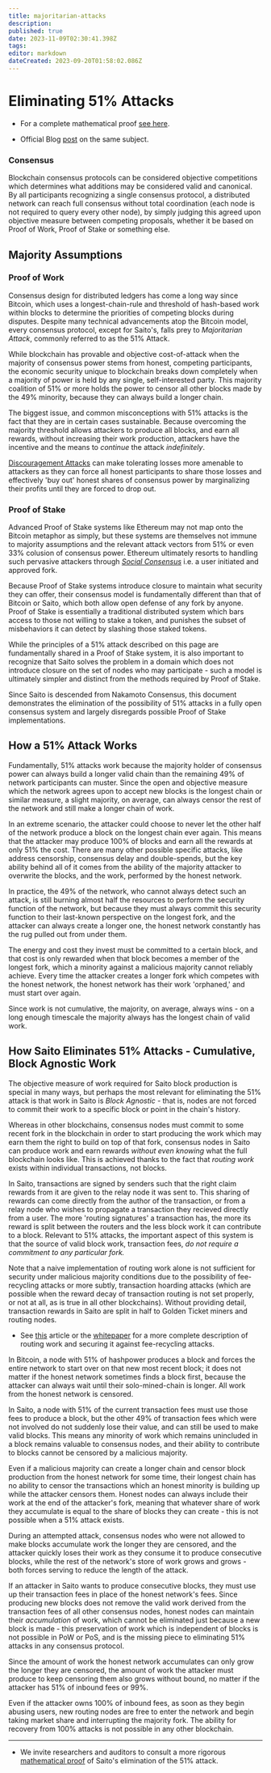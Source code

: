 ```yaml
---
title: majoritarian-attacks
description: 
published: true
date: 2023-11-09T02:30:41.398Z
tags: 
editor: markdown
dateCreated: 2023-09-20T01:58:02.086Z
---
```


# Eliminating 51% Attacks

- For a complete mathematical proof [see here](https://wiki.saito.io/consensus/math).

- Official Blog [post](https://saito.tech/eliminating-51-attacks-in-proof-of-work-blockchains/) on the same subject.

### Consensus

Blockchain consensus protocols can be considered objective competitions which determines what additions may be considered valid and canonical. By all participants recognizing a single consensus protocol, a distributed network can reach full consensus without total coordination (each node is not required to query every other node), by simply judging this agreed upon objective measure between competing proposals, whether it be based on Proof of Work, Proof of Stake or something else.

## Majority Assumptions

### Proof of Work

Consensus design for distributed ledgers has come a long way since Bitcoin, which uses a longest-chain-rule and threshold of hash-based work within blocks to determine the priorities of competing blocks during disputes. Despite many technical advancements  atop the Bitcoin model, every consensus protocol, except for Saito's, falls prey to *Majoritarian Attack*, commonly referred to as the 51% Attack. 

While blockchain has provable and objective cost-of-attack when the majority of consensus power stems from honest, competing participants, the economic security unique to blockchain breaks down completely when a majority of power is held by any single, self-interested party. This majority coalition of 51% or more holds the power to censor all other blocks made by the 49% minority, because they can always build a longer chain.

The biggest issue, and common misconceptions with 51% attacks is the fact that they are in certain cases sustainable. Because overcoming the majority threshold allows attackers to produce all blocks, and earn all rewards, without increasing their work production, attackers have the incentive and the means to *continue* the attack *indefinitely*.

[Discouragement Attacks](https://saito.tech/on-discouragement-attacks/) can make tolerating losses more amenable to attackers as they can force all honest participants to share those losses and effectively 'buy out'  honest shares of consensus power by marginalizing their profits until they are forced to drop out.

### Proof of Stake

Advanced Proof of Stake systems like Ethereum may not map onto the Bitcoin metaphor as simply, but these systems are themselves not immune to majority assumptions and the relevant attack vectors from 51% or even 33% colusion of consensus power. Ethereum ultimately resorts to handling such pervasive attackers through *[Social Consensus](https://ethereum.org/en/developers/docs/consensus-mechanisms/pos/attack-and-defense/#people-the-last-line-of-defense)* i.e. a user initiated and approved fork.

Because Proof of Stake systems introduce closure to maintain what security they can offer, their consensus model is fundamentally different than that of Bitcoin or Saito, which both allow open defense of any fork by anyone. Proof of Stake is essentially a traditional distributed system which bars access to those not willing to stake a token, and punishes the subset of misbehaviors it can detect by slashing those staked tokens.

While the principles of a 51% attack described on this page are fundamentally shared in a Proof of Stake system, it is also important to recognize that Saito solves the problem in a domain which does not introduce closure on the set of nodes who may participate - such a model is ultimately simpler and distinct from the methods required by Proof of Stake.

Since Saito is descended from Nakamoto Consensus, this document demonstrates the elimination of the possibility of 51% attacks in a fully open consensus system and largely disregards possible Proof of Stake implementations.

## How a 51% Attack Works

Fundamentally, 51% attacks work because the majority holder of consensus power can always build a longer valid chain than the remaining 49% of network participants can muster. Since the open and objective measure which the network agrees upon to accept new blocks is the longest chain or similar measure, a slight majority, on average, can always censor the rest of the network and still make a longer chain of work.

In an extreme scenario, the attacker could choose to never let the other half of the network produce a block on the longest chain ever again. This means that the attacker may produce 100% of blocks and earn all the rewards at only 51% the cost. There are many other possible specific attacks, like address censorship, consensus delay and double-spends, but the key ability behind all of it comes from the ability of the majority attacker to overwrite the blocks, and the work, performed by the honest network.

In practice, the 49% of the network, who cannot always detect such an attack, is still burning almost half the resources to perform the security function of the network, but because they must always commit this security function to their last-known perspective on the longest fork, and the attacker can always create a longer one, the honest network constantly has the rug pulled out from under them.

The energy and cost they invest must be committed to a certain block, and that cost is only rewarded when that block becomes a member of the longest fork, which a minority against a malicious majority cannot reliably achieve. Every time the attacker creates a longer fork which competes with the honest network, the honest network has their work 'orphaned,' and must start over again.

Since work is not cumulative, the majority, on average, always wins - on a long enough timescale the majority always has the longest chain of valid work.

## How Saito Eliminates 51% Attacks - Cumulative, Block Agnostic Work

The objective measure of work required for Saito block production is special in many ways, but perhaps the most relevant for eliminating the 51% attack is that work in Saito is *Block Agnostic -* that is, nodes are not forced to commit their work to a specific block or point in the chain's history.

Whereas in other blockchains, consensus nodes must commit to some recent fork in the blockchain in order to start producing the work which may earn them the right to build on top of that fork, consensus nodes in Saito can produce work and earn rewards *without even knowing* what the full blockchain looks like. This is achieved thanks to the fact that *routing work* exists within individual transactions, not blocks.

In Saito, transactions are signed by senders such that the right claim rewards from it are given to the relay node it was sent to. This sharing of rewards can come directly from the author of the transaction, or from a relay node who wishes to propagate a transaction they recieved directly from a user. The more 'routing signatures' a transaction has, the more its reward is split between the routers and the less block work it can contribute to a block. Relevant to 51% attacks, the important aspect of this system is that the source of valid block work, transaction fees, *do not require a commitment to any particular fork.*

Note that a naive implementation of routing work alone is not sufficient for security under malicious majority conditions due to the possibility of fee-recycling attacks or more subtly, transaction hoarding attacks (which are possible when the reward decay of transaction routing is not set properly, or not at all, as is true in all other blockchains). Without providing detail, transaction rewards in Saito are split in half to Golden Ticket miners and routing nodes.

- See [this](https://wiki.saito.io/en/consensus) article or the [whitepaper](https://saito.io/saito-whitepaper.pdf) for a more complete description of routing work and securing it against fee-recycling attacks.

In Bitcoin, a node with 51% of hashpower produces a block and forces the entire network to start over on that new most recent block; it does not matter if the honest network sometimes finds a block first, because the attacker can always wait until their solo-mined-chain is longer. All work from the honest network is censored.

In Saito, a node with 51% of the current transaction fees must use those fees to produce a block, but the other 49% of transaction fees which were not involved do not suddenly lose their value, and can still be used to make valid blocks. This means any minority of work which remains unincluded in a block remains valuable to consensus nodes, and their ability to contribute to blocks cannot be censored by a malicious majority.

Even if a malicious majority can create a longer chain and censor block production from the honest network for some time, their longest chain has no ability to censor the transactions which an honest minority is building up while the attacker censors them. Honest nodes can always include their work at the end of the attacker's fork, meaning that whatever share of work they accumulate is equal to the share of blocks they can create - this is not possible when a 51% attack exists.

During an attempted attack, consensus nodes who were not allowed to make blocks accumulate work the longer they are censored, and the attacker quickly loses their work as they consume it to produce consecutive blocks, while the rest of the network's store of work grows and grows - both forces serving to reduce the length of the attack.

If an attacker in Saito wants to produce consecutive blocks, they must use up their transaction fees in place of the honest network's fees. Since producing new blocks does not remove the valid work derived from the transaction fees of all other consensus nodes, honest nodes can maintain their *accumulation* of work, which cannot be eliminated just because a new block is made - this preservation of work which is independent of blocks is not possible in PoW or PoS, and is the missing piece to eliminating 51% attacks in any consensus protocol.

Since the amount of work the honest network accumulates can only grow the longer they are censored, the amount of work the attacker must produce to keep censoring them also grows without bound, no matter if the attacker has 51% of inbound fees or 99%.

Even if the attacker owns 100% of inbound fees, as soon as they begin abusing users, new routing nodes are free to enter the network and begin taking market share and interrupting the majority fork.  The ability for recovery from 100% attacks is not possible in any other blockchain.


---


- We invite researchers and auditors to consult a more rigorous [mathematical proof](/consensus/math) of Saito's elimination of the 51% attack.

